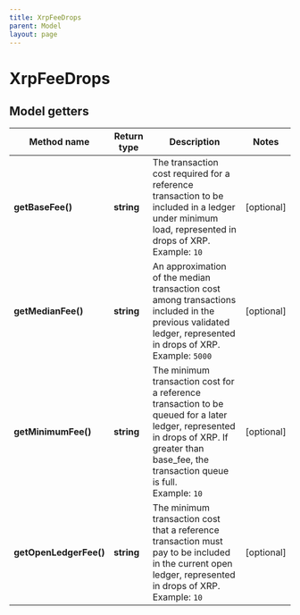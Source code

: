 ```yaml
---
title: XrpFeeDrops
parent: Model
layout: page
---
```


# XrpFeeDrops

## Model getters

Method name | Return type | Description | Notes
------------ | ------------- | ------------- | -------------
**getBaseFee()** | **string** | The transaction cost required for a reference transaction to be included in a ledger under minimum load, represented in drops of XRP. <br>Example: `10` | [optional]
**getMedianFee()** | **string** | An approximation of the median transaction cost among transactions included in the previous validated ledger, represented in drops of XRP. <br>Example: `5000` | [optional]
**getMinimumFee()** | **string** | The minimum transaction cost for a reference transaction to be queued for a later ledger, represented in drops of XRP. If greater than base_fee, the transaction queue is full. <br>Example: `10` | [optional]
**getOpenLedgerFee()** | **string** | The minimum transaction cost that a reference transaction must pay to be included in the current open ledger, represented in drops of XRP. <br>Example: `10` | [optional]

